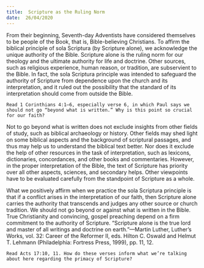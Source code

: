 ```yaml
---
title:  Scripture as the Ruling Norm
date:  26/04/2020
---
```


From their beginning, Seventh-day Adventists have considered themselves to be people of the Book, that is, Bible-believing Christians. To affirm the biblical principle of sola Scriptura (by Scripture alone), we acknowledge the unique authority of the Bible. Scripture alone is the ruling norm for our theology and the ultimate authority for life and doctrine. Other sources, such as religious experience, human reason, or tradition, are subservient to the Bible. In fact, the sola Scriptura principle was intended to safeguard the authority of Scripture from dependence upon the church and its interpretation, and it ruled out the possibility that the standard of its interpretation should come from outside the Bible.

`Read 1 Corinthians 4:1–6, especially verse 6, in which Paul says we should not go “beyond what is written.” Why is this point so crucial for our faith?`

Not to go beyond what is written does not exclude insights from other fields of study, such as biblical archaeology or history. Other fields may shed light on some biblical aspects and the background of scriptural passages, and thus may help us to understand the biblical text better. Nor does it exclude the help of other resources in the task of interpretation, such as lexicons, dictionaries, concordances, and other books and commentaries. However, in the proper interpretation of the Bible, the text of Scripture has priority over all other aspects, sciences, and secondary helps. Other viewpoints have to be evaluated carefully from the standpoint of Scripture as a whole.

What we positively affirm when we practice the sola Scriptura principle is that if a conflict arises in the interpretation of our faith, then Scripture alone carries the authority that transcends and judges any other source or church tradition. We should not go beyond or against what is written in the Bible. True Christianity and convincing, gospel preaching depend on a firm commitment to the authority of Scripture. “Scripture alone is the true lord and master of all writings and doctrine on earth.”—Martin Luther, Luther’s Works, vol. 32: Career of the Reformer II, eds. Hilton C. Oswald and Helmut T. Lehmann (Philadelphia: Fortress Press, 1999), pp. 11, 12.

`Read Acts 17:10, 11. How do these verses inform what we’re talking about here regarding the primacy of Scripture?`
